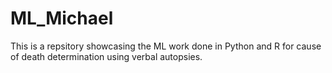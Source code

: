 # ML_Michael
This is a repsitory showcasing the ML work done in Python and R for cause of death determination using verbal autopsies.
